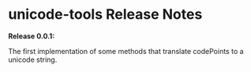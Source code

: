 # unicode-tools Release Notes

__Release 0.0.1:__

The first implementation of some methods that translate codePoints to a unicode string.